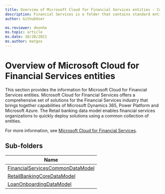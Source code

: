 ```yaml
---
title: Overview of Microsoft Cloud for Financial Services entities - Common Data Model | Microsoft Docs
description: Financial Services is a folder that contains standard entities related to the Common Data Model.
author: GithubUser

ms.reviewer: deonhe
ms.topic: article
ms.date: 10/28/2021
ms.author: matgos
---
```


# Overview of Microsoft Cloud for Financial Services entities

This section provides the information for Microsoft Cloud for Financial Services entities. Microsoft Cloud for Financial Services offers a comprehensive set of solutions for the Financial Services industry that brings together capabilities of Microsoft Dynamics 365, Power Platform and Microsoft Azure. The Retail banking data model enables financial services organizations to quickly deploy solutions using a common collection of entities.

For more information, see [Microsoft Cloud for Financial Services](/dynamics365/industry/financial-services/overview).

## Sub-folders

|Name|
|---|
|[FinancialServicesCommonDataModel](FinancialServicesCommonDataModel/overview.md)|
|[RetailBankingCoreDataModel](RetailBankingCoreDataModel/overview.md)|
|[LoanOnboardingDataModel](LoanOnboardingDataModel/overview.md)|

